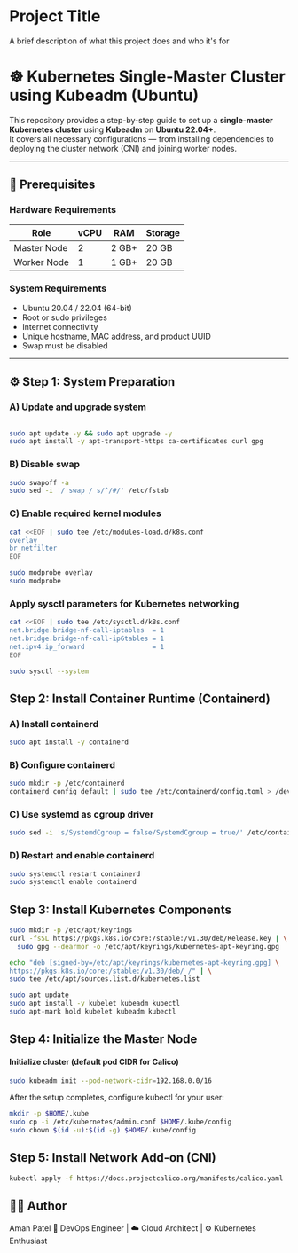 
# Project Title

A brief description of what this project does and who it's for
# ☸️ Kubernetes Single-Master Cluster using Kubeadm (Ubuntu)

This repository provides a step-by-step guide to set up a **single-master Kubernetes cluster** using **Kubeadm** on **Ubuntu 22.04+**.  
It covers all necessary configurations — from installing dependencies to deploying the cluster network (CNI) and joining worker nodes.

---

## 🧩 Prerequisites

### Hardware Requirements
| Role | vCPU | RAM | Storage |
|------|------|-----|----------|
| Master Node | 2 | 2 GB+ | 20 GB |
| Worker Node | 1 | 1 GB+ | 20 GB |

### System Requirements
- Ubuntu 20.04 / 22.04 (64-bit)
- Root or sudo privileges
- Internet connectivity
- Unique hostname, MAC address, and product UUID
- Swap must be disabled

---

## ⚙️ Step 1: System Preparation

### A) Update and upgrade system

```bash

sudo apt update -y && sudo apt upgrade -y
sudo apt install -y apt-transport-https ca-certificates curl gpg
````

### B)  Disable swap

````bash
sudo swapoff -a
sudo sed -i '/ swap / s/^/#/' /etc/fstab
````

### C) Enable required kernel modules
````bash
cat <<EOF | sudo tee /etc/modules-load.d/k8s.conf
overlay
br_netfilter
EOF
````

````bash
sudo modprobe overlay
sudo modprobe 
````

### Apply sysctl parameters for Kubernetes networking

````bash
cat <<EOF | sudo tee /etc/sysctl.d/k8s.conf
net.bridge.bridge-nf-call-iptables  = 1
net.bridge.bridge-nf-call-ip6tables = 1
net.ipv4.ip_forward                 = 1
EOF
`````

````bash
sudo sysctl --system
````

## Step 2: Install Container Runtime (Containerd)

### A) Install containerd
````bash
sudo apt install -y containerd
````
### B) Configure containerd
````bash
sudo mkdir -p /etc/containerd
containerd config default | sudo tee /etc/containerd/config.toml > /dev/null
`````
### C) Use systemd as cgroup driver
````bash
sudo sed -i 's/SystemdCgroup = false/SystemdCgroup = true/' /etc/containerd/config.toml
````
### D) Restart and enable containerd
````bash
sudo systemctl restart containerd
sudo systemctl enable containerd
````


## Step 3: Install Kubernetes Components
````bash
sudo mkdir -p /etc/apt/keyrings
curl -fsSL https://pkgs.k8s.io/core:/stable:/v1.30/deb/Release.key | \
  sudo gpg --dearmor -o /etc/apt/keyrings/kubernetes-apt-keyring.gpg

echo "deb [signed-by=/etc/apt/keyrings/kubernetes-apt-keyring.gpg] \
https://pkgs.k8s.io/core:/stable:/v1.30/deb/ /" | \
sudo tee /etc/apt/sources.list.d/kubernetes.list
````

````bash
sudo apt update
sudo apt install -y kubelet kubeadm kubectl
sudo apt-mark hold kubelet kubeadm kubectl
````
## Step 4: Initialize the Master Node

#### Initialize cluster (default pod CIDR for Calico)

````bash
sudo kubeadm init --pod-network-cidr=192.168.0.0/16
````

After the setup completes, configure kubectl for your user:

````bash
mkdir -p $HOME/.kube
sudo cp -i /etc/kubernetes/admin.conf $HOME/.kube/config
sudo chown $(id -u):$(id -g) $HOME/.kube/config
````

## Step 5: Install Network Add-on (CNI)

````bash
kubectl apply -f https://docs.projectcalico.org/manifests/calico.yaml
````


## 👨‍💻 Author

Aman Patel
💼 DevOps Engineer | ☁️ Cloud Architect | ⚙️ Kubernetes Enthusiast




